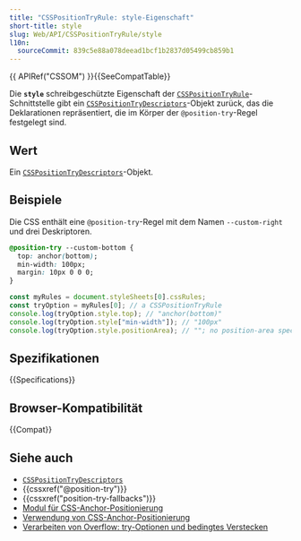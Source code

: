 ```yaml
---
title: "CSSPositionTryRule: style-Eigenschaft"
short-title: style
slug: Web/API/CSSPositionTryRule/style
l10n:
  sourceCommit: 839c5e88a078deead1bcf1b2837d05499cb859b1
---
```


{{ APIRef("CSSOM") }}{{SeeCompatTable}}

Die **`style`** schreibgeschützte Eigenschaft der [`CSSPositionTryRule`](/de/docs/Web/API/CSSPositionTryRule)-Schnittstelle gibt ein [`CSSPositionTryDescriptors`](/de/docs/Web/API/CSSPositionTryDescriptors)-Objekt zurück, das die Deklarationen repräsentiert, die im Körper der `@position-try`-Regel festgelegt sind.

## Wert

Ein [`CSSPositionTryDescriptors`](/de/docs/Web/API/CSSPositionTryDescriptors)-Objekt.

## Beispiele

Die CSS enthält eine `@position-try`-Regel mit dem Namen `--custom-right` und drei Deskriptoren.

```css
@position-try --custom-bottom {
  top: anchor(bottom);
  min-width: 100px;
  margin: 10px 0 0 0;
}
```

```js
const myRules = document.styleSheets[0].cssRules;
const tryOption = myRules[0]; // a CSSPositionTryRule
console.log(tryOption.style.top); // "anchor(bottom)"
console.log(tryOption.style["min-width"]); // "100px"
console.log(tryOption.style.positionArea); // ""; no position-area specified
```

## Spezifikationen

{{Specifications}}

## Browser-Kompatibilität

{{Compat}}

## Siehe auch

- [`CSSPositionTryDescriptors`](/de/docs/Web/API/CSSPositionTryDescriptors)
- {{cssxref("@position-try")}}
- {{cssxref("position-try-fallbacks")}}
- [Modul für CSS-Anchor-Positionierung](/de/docs/Web/CSS/CSS_anchor_positioning)
- [Verwendung von CSS-Anchor-Positionierung](/de/docs/Web/CSS/CSS_anchor_positioning/Using)
- [Verarbeiten von Overflow: try-Optionen und bedingtes Verstecken](/de/docs/Web/CSS/CSS_anchor_positioning/Try_options_hiding)
